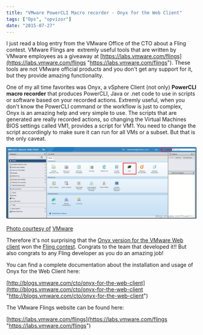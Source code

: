 ```yaml
---
title: "VMware PowerCLI Macro recorder - Onyx for the Web Client"
tags: ["Ops", "opvizor"]
date: "2015-07-27"
---
```


I just read a blog entry from the VMware Office of the CTO about a Fling contest. VMware Flings are  extremly useful tools that are written by VMware employees as a giveaway at [https://labs.vmware.com/flings](https://labs.vmware.com/flings "https://labs.vmware.com/flings"). These tools are not VMware official products and you don't get any support for it, but they provide amazing functionality.

One of my all time favorites was Onyx, a vSphere Client (not only) **PowerCLI macro recorder** that produces PowerCLI, Java or .net code to use in scripts or software based on your recorded actions. Extremly useful, when you don't know the PowerCLI command or the workflow is just to complex, Onyx is an amazing help and very simple to use. The scripts that are generated are really recorded actions, so changing the Virtual Machines BIOS settings called VM1, provides a script for VM1. You need to change the script accordingly to make sure it can run for all VMs or a subset. But that is the only caveat.

[![PowerCLI Macro Recorder - Onyx](/images/blog/wpid-Screenshot-2015-07-08-15.53.55_thumb.png)](https://labs.vmware.com/flings/onyx-for-the-web-client)

[](https://labs.vmware.com/flings/onyx-for-the-web-client)

[Photo courtesy of](https://labs.vmware.com/flings/onyx-for-the-web-client) [VMware](http://blogs.vmware.com/PowerCLI/files/2015/07/Screenshot-2015-07-08-15.53.55_thumb.png)

Therefore it's not surprising that the [Onyx version for the VMware Web client](https://labs.vmware.com/flings/onyx-for-the-web-client "Onyx version for the VMware Web client") won the [Fling contest](http://blogs.vmware.com/cto/onyx-for-the-web-client/?src=vmw_so_adv_team "Fling contest"). Congrats to the team that developed it!! But also congrats to any Fling developer as you do an amazing job!

You can find a complete documentation about the installation and usage of Onyx for the Web Client here: 

[http://blogs.vmware.com/cto/onyx-for-the-web-client](http://blogs.vmware.com/cto/onyx-for-the-web-client "http://blogs.vmware.com/cto/onyx-for-the-web-client")

The VMware Flings website can be found here: 

[https://labs.vmware.com/flings](https://labs.vmware.com/flings "https://labs.vmware.com/flings")
